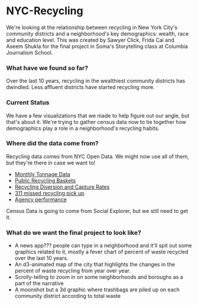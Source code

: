 # NYC-Recycling
We're looking at the relationship between recycling in New York City's community districts and a neighborhood's key demographics: wealth, race and education level. This was created by Sawyer Click, Frida Cai and Aseem Shukla for the final project in Soma's Storytelling class at Columbia Journalism School.

### What have we found so far?
Over the last 10 years, recycling in the wealthiest community districts has dwindled. Less affluent districts have started recycling more.

### Current Status
We have a few visualizations that we made to help figure out our angle, but that's about it. We're trying to gather census data now to tie together how demographics play a role in a neighborhood's recycling habits.

### Where did the data come from?
Recycling data comes from NYC Open Data. We might now use all of them, but they're there in case we want to!
* <a href='https://data.cityofnewyork.us/City-Government/DSNY-Monthly-Tonnage-Data/ebb7-mvp5' target="_blank">Monthly Tonnage Data</a>
* <a href='https://data.cityofnewyork.us/Environment/Public-Recycling-Bins/sxx4-xhzg' target="_blank">Public Recycling Baskets</a>
* <a href='https://data.cityofnewyork.us/Environment/Recycling-Diversion-and-Capture-Rates/gaq9-z3hz' target="_blank">Recycling Diversion and Capture Rates</a>
* <a href='https://data.cityofnewyork.us/Social-Services/311-Service-Requests-from-2010-to-Present/erm2-nwe9' target="_blank">311 missed recycling pick up</a>
* <a href='https://data.cityofnewyork.us/City-Government/Agency-Performance-Mapping-Indicators-Annual/gsj6-6rwm' target="_blank">Agency performance</a>
 
Census Data is going to come from Social Explorer, but we still need to get it.

### What do we want the final project to look like?
* A news app??? people can type in a neighborhood and it'll spit out some graphics related to it, mostly a fever chart of percent of waste recycled over the last 10 years.
* An d3-animated map of the city that highlights the changes in the percent of waste recycling from year over year.
* Scrolly-telling to zoom in on some neighborhoods and boroughs as a part of the narrative
* A moonshot but a 3d graphic where trashbags are piled up on each community district according to total waste
